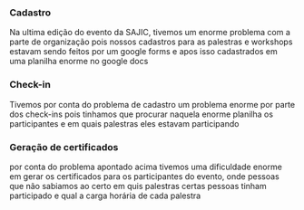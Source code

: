 ### Cadastro
Na ultima edição do evento da SAJIC, tivemos um enorme problema com a parte de organização pois nossos cadastros para as palestras e workshops estavam sendo feitos por um google forms e apos isso cadastrados em uma planilha enorme no google docs 

### Check-in 
Tivemos por conta do problema de cadastro um problema enorme por parte dos check-ins pois tinhamos que procurar naquela enorme planilha os participantes e em quais palestras eles estavam participando

### Geração de certificados
por conta do problema apontado acima tivemos uma dificuldade enorme em gerar os certificados para os participantes do evento, onde pessoas que não sabiamos ao certo em quis palestras certas pessoas tinham participado e qual a carga horária de cada palestra 
